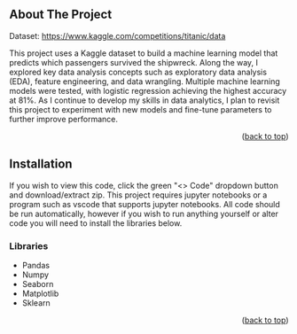 

<!-- ABOUT THE PROJECT -->
## About The Project
Dataset: https://www.kaggle.com/competitions/titanic/data

This project uses a Kaggle dataset to build a machine learning model that predicts which passengers survived the shipwreck. Along the way, I explored key data analysis concepts such as exploratory data analysis (EDA), feature engineering, and data wrangling. Multiple machine learning models were tested, with logistic regression achieving the highest accuracy at 81%. As I continue to develop my skills in data analytics, I plan to revisit this project to experiment with new models and fine-tune parameters to further improve performance.




<p align="right">(<a href="#readme-top">back to top</a>)</p>



<!-- GETTING STARTED -->
## Installation

If you wish to view this code, click the green "<> Code" dropdown button and download/extract zip. This project requires jupyter notebooks or a program such as vscode that supports jupyter notebooks. All code should be run automatically, however if you wish to run anything yourself or alter code you will need to install the libraries below.

### Libraries

* Pandas
* Numpy
* Seaborn
* Matplotlib
* Sklearn



<p align="right">(<a href="#readme-top">back to top</a>)</p>





